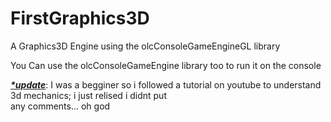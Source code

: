 # FirstGraphics3D
A Graphics3D Engine using the olcConsoleGameEngineGL library

You Can use the olcConsoleGameEngine library too to run it on the console

<i><b><ins>*update</ins></b></i>: I was a begginer so i followed a tutorial on youtube to understand 3d mechanics; i just relised i didnt put <br>any comments... oh god
